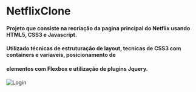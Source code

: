 # NetflixClone

#### Projeto que consiste na recriação da pagina principal do Netflix usando HTML5, CSS3 e Javascript.
#### Utilizado técnicas de estruturação de layout, tecnicas de CSS3 com containers e variaveis, posicionamento de 
#### elementos com Flexbox e utilização de plugins Jquery.


![Login](https://github.com/CarlosAlexFO/LoginInstagram/blob/main/img/Im.png)
